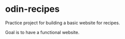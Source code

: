 # odin-recipes

Practice project for building a basic website for recipes. 

Goal is to have a functional website. 


